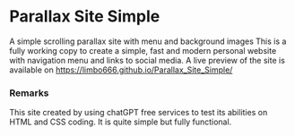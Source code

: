 # Parallax Site Simple
A simple scrolling parallax site with menu and background images
This is a fully working copy to create a simple, fast and modern personal website with navigation menu and links to social media.
A live preview of the site is available on https://limbo666.github.io/Parallax_Site_Simple/


### Remarks
This site created by using chatGPT free services to test its abilities on HTML and CSS coding. It is quite simple but fully functional. 

